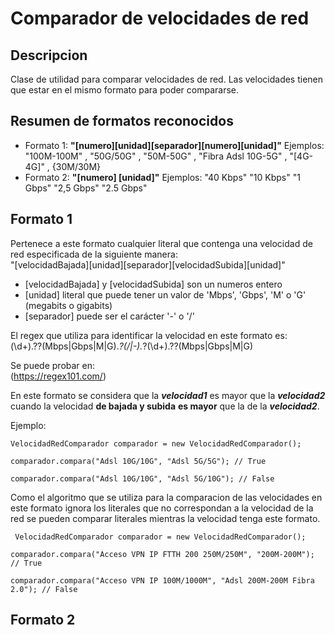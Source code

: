 # Comparador de velocidades de red

## Descripcion

Clase de utilidad para comparar velocidades de red. Las velocidades tienen que estar en el mismo formato para poder compararse.

## Resumen de formatos reconocidos

- Formato 1: **"[numero][unidad][separador][numero][unidad]"** Ejemplos:  "100M-100M"  , "50G/50G"  ,  "50M-50G" ,  "Fibra Adsl 10G-5G" , "[4G-4G]" , {30M/30M}
- Formato 2: **"[numero] [unidad]"** Ejemplos:  "40 Kbps"  "10 Kbps"  "1 Gbps"  "2,5 Gbps"   "2.5 Gbps"

 ##  Formato 1
 
 Pertenece a este formato cualquier literal que contenga una velocidad de red especificada de la siguiente manera: <br> 
 "[velocidadBajada][unidad][separador][velocidadSubida][unidad]"
 
 - [velocidadBajada] y  [velocidadSubida] son un numeros entero 
 - [unidad] literal que puede tener un valor de 'Mbps', 'Gbps', 'M' o 'G' (megabits o gigabits)
 - [separador] puede ser el carácter '-' o '/'

El regex que utiliza para identificar la velocidad en este formato es: <br>
(\d+).??(Mbps|Gbps|M|G).*?(\/|\-).*?(\d+).??(Mbps|Gbps|M|G)

Se puede probar en: <br>
(https://regex101.com/)

 En este formato se considera que la ***velocidad1*** es mayor que la ***velocidad2*** cuando la velocidad **de bajada y subida** **es mayor** que la de la ***velocidad2***.

Ejemplo:

    VelocidadRedComparador comparador = new VelocidadRedComparador();
    
    comparador.compara("Adsl 10G/10G", "Adsl 5G/5G"); // True
    
    comparador.compara("Adsl 10G/10G", "Adsl 5G/10G"); // False
    
 Como el algoritmo que se utiliza para la comparacion de las velocidades en este formato ignora los literales que no correspondan a la velocidad de la red se pueden comparar literales mientras la velocidad tenga este formato.
 
     VelocidadRedComparador comparador = new VelocidadRedComparador();
    
    comparador.compara("Acceso VPN IP FTTH 200 250M/250M", "200M-200M"); // True
    
    comparador.compara("Acceso VPN IP 100M/1000M", "Adsl 200M-200M Fibra 2.0"); // False
 
 
 ##  Formato 2

